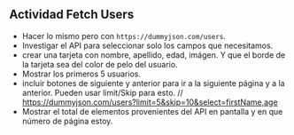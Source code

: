 ## Actividad Fetch Users

- Hacer lo mismo pero con `https://dummyjson.com/users`.
- Investigar el API para seleccionar solo los campos que necesitamos. 
- crear una tarjeta con nombre, apellido, edad,  imágen. Y que el borde de la tarjeta sea del color de pelo del usuario.
- Mostrar los primeros 5 usuarios.
- incluir botones de siguiente y anterior para ir a la siguiente página y a la anterior. Pueden usar limit/Skip para esto.
// https://dummyjson.com/users?limit=5&skip=10&select=firstName,age
- Mostrar el total de elementos provenientes del API en pantalla y en que número de página estoy.


